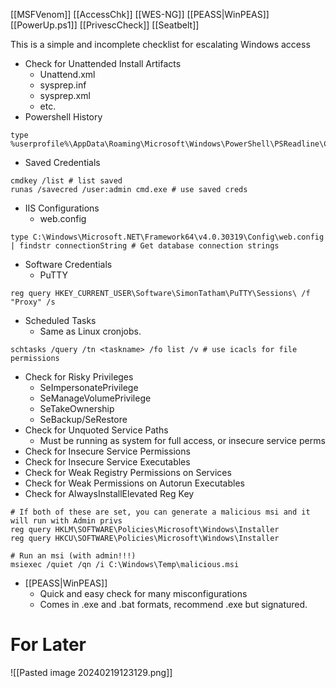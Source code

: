 [[MSFVenom]]
[[AccessChk]]
[[WES-NG]]
[[PEASS|WinPEAS]]
[[PowerUp.ps1]]
[[PrivescCheck]]
[[Seatbelt]]

This is a simple and incomplete checklist for escalating Windows access
- Check for Unattended Install Artifacts
	- Unattend.xml
	- sysprep.inf
	- sysprep.xml
	- etc.
- Powershell History
```shell
type %userprofile%\AppData\Roaming\Microsoft\Windows\PowerShell\PSReadline\ConsoleHost_history.txt
```
- Saved Credentials
```shell
cmdkey /list # list saved
runas /savecred /user:admin cmd.exe # use saved creds
```
- IIS Configurations
	- web.config
```shell
type C:\Windows\Microsoft.NET\Framework64\v4.0.30319\Config\web.config | findstr connectionString # Get database connection strings
```
- Software Credentials
	- PuTTY
```shell
reg query HKEY_CURRENT_USER\Software\SimonTatham\PuTTY\Sessions\ /f "Proxy" /s
```
- Scheduled Tasks
	- Same as Linux cronjobs. 
```shell
schtasks /query /tn <taskname> /fo list /v # use icacls for file permissions
```
- Check for Risky Privileges
	- SeImpersonatePrivilege
	- SeManageVolumePrivilege
	- SeTakeOwnership
	- SeBackup/SeRestore
- Check for Unquoted Service Paths
	- Must be running as system for full access, or insecure service perms
- Check for Insecure Service Permissions
- Check for Insecure Service Executables
- Check for Weak Registry Permissions on Services
- Check for Weak Permissions on Autorun Executables
- Check for AlwaysInstallElevated Reg Key
```shell
# If both of these are set, you can generate a malicious msi and it will run with Admin privs
reg query HKLM\SOFTWARE\Policies\Microsoft\Windows\Installer
reg query HKCU\SOFTWARE\Policies\Microsoft\Windows\Installer

# Run an msi (with admin!!!)
msiexec /quiet /qn /i C:\Windows\Temp\malicious.msi
```
- [[PEASS|WinPEAS]]
	- Quick and easy check for many misconfigurations
	- Comes in .exe and .bat formats, recommend .exe but signatured. 

# For Later
![[Pasted image 20240219123129.png]]